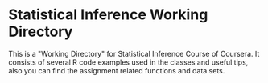 Statistical Inference Working Directory
====

This is a "Working Directory" for Statistical Inference Course of Coursera. It consists of several R code examples used in the classes and useful tips, also you can find the assignment related functions and data sets.
